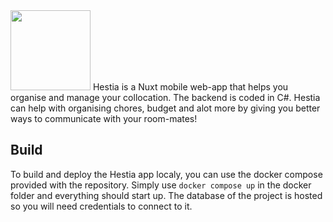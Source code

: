 <img src="/frontend/public/logo-hestia.png" width="128"/>
Hestia is a Nuxt mobile web-app that helps you organise and manage your collocation.
The backend is coded in C#.
Hestia can help with organising chores, budget and alot more by giving you better ways to communicate with your room-mates!

## Build
To build and deploy the Hestia app localy, you can use the docker compose provided with the repository. Simply use `docker compose up` in the docker folder and everything should start up.
The database of the project is hosted so you will need credentials to connect to it.
